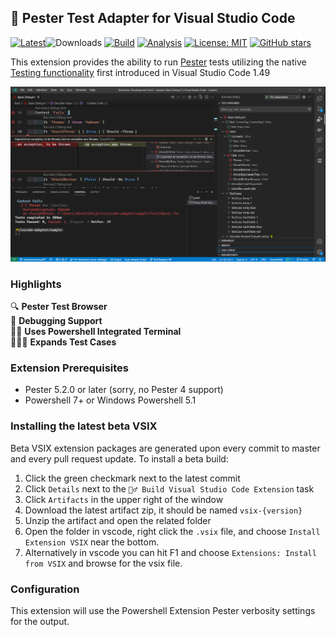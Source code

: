 ## 🧪 Pester Test Adapter for Visual Studio Code
[![Latest](https://img.shields.io/github/v/release/pester/vscode-adapter?label=latest&sort=semver&style=flat-square)](https://github.com/pester/vscode-adapter/releases)![Downloads](https://img.shields.io/github/downloads/pester/vscode-adapter/latest/total?sort=semver&style=flat-square&label=downloads)
[![Build](https://img.shields.io/github/workflow/status/pester/vscode-adapter/%F0%9F%91%B7%E2%80%8D%E2%99%82%EF%B8%8F%20Build%20Visual%20Studio%20Code%20Extension)](https://github.com/pester/vscode-adapter/actions/workflows/ci.yml)
[![Analysis](https://img.shields.io/github/workflow/status/pester/vscode-adapter/%F0%9F%94%8E%20CodeQL/main?label=codeQL&style=flat-square)](https://github.com/pester/vscode-adapter/actions/workflows/codeql-analysis.yml)
[![License: MIT](https://img.shields.io/npm/l/tslog?logo=tslog&style=flat-square)](https://tldrlegal.com/license/mit-license)
[![GitHub stars](https://img.shields.io/github/stars/pester/vscode-adapter?style=social)](https://github.com/pester/vscode-adapter)

This extension provides the ability to run [Pester](https://pester.dev/) tests utilizing the native
[Testing functionality](https://code.visualstudio.com/updates/v1_59#_testing-apis) first introduced in Visual Studio Code 1.49

![Example](images/2021-08-07-08-06-26.png)

### Highlights
🔍 **Pester Test Browser**<br>
🐞 **Debugging Support**<br>
👩‍💻 **Uses Powershell Integrated Terminal** <br>
👨‍👧‍👦 **Expands Test Cases** <br>

### Extension Prerequisites
- Pester 5.2.0 or later (sorry, no Pester 4 support)
- Powershell 7+ or Windows Powershell 5.1

### Installing the latest beta VSIX
Beta VSIX extension packages are generated upon every commit to master and every pull request update. To install a beta build:
1. Click the green checkmark next to the latest commit
1. Click `Details` next to the `👷‍♂️ Build Visual Studio Code Extension` task
1. Click `Artifacts` in the upper right of the window
1. Download the latest artifact zip, it should be named `vsix-{version}`
1. Unzip the artifact and open the related folder
1. Open the folder in vscode, right click the `.vsix` file, and choose `Install Extension VSIX` near the bottom.
1. Alternatively in vscode you can hit F1 and choose `Extensions: Install from VSIX` and browse for the vsix file.

### Configuration
This extension will use the Powershell Extension Pester verbosity settings for the output.